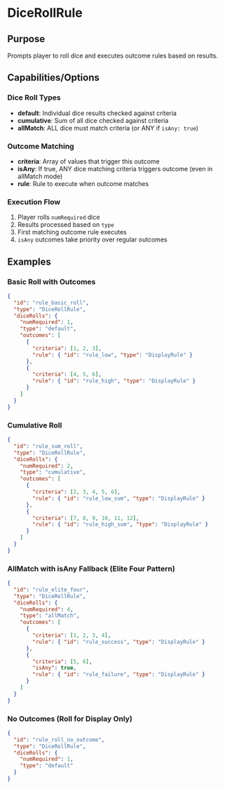 # DiceRollRule

## Purpose

Prompts player to roll dice and executes outcome rules based on results.

## Capabilities/Options

### Dice Roll Types

- **default**: Individual dice results checked against criteria
- **cumulative**: Sum of all dice checked against criteria
- **allMatch**: ALL dice must match criteria (or ANY if `isAny: true`)

### Outcome Matching

- **criteria**: Array of values that trigger this outcome
- **isAny**: If true, ANY dice matching criteria triggers outcome (even in allMatch mode)
- **rule**: Rule to execute when outcome matches

### Execution Flow

1. Player rolls `numRequired` dice
2. Results processed based on `type`
3. First matching outcome rule executes
4. `isAny` outcomes take priority over regular outcomes

## Examples

### Basic Roll with Outcomes

```json
{
  "id": "rule_basic_roll",
  "type": "DiceRollRule",
  "diceRolls": {
    "numRequired": 1,
    "type": "default",
    "outcomes": [
      {
        "criteria": [1, 2, 3],
        "rule": { "id": "rule_low", "type": "DisplayRule" }
      },
      {
        "criteria": [4, 5, 6],
        "rule": { "id": "rule_high", "type": "DisplayRule" }
      }
    ]
  }
}
```

### Cumulative Roll

```json
{
  "id": "rule_sum_roll",
  "type": "DiceRollRule",
  "diceRolls": {
    "numRequired": 2,
    "type": "cumulative",
    "outcomes": [
      {
        "criteria": [2, 3, 4, 5, 6],
        "rule": { "id": "rule_low_sum", "type": "DisplayRule" }
      },
      {
        "criteria": [7, 8, 9, 10, 11, 12],
        "rule": { "id": "rule_high_sum", "type": "DisplayRule" }
      }
    ]
  }
}
```

### AllMatch with isAny Fallback (Elite Four Pattern)

```json
{
  "id": "rule_elite_four",
  "type": "DiceRollRule",
  "diceRolls": {
    "numRequired": 4,
    "type": "allMatch",
    "outcomes": [
      {
        "criteria": [1, 2, 3, 4],
        "rule": { "id": "rule_success", "type": "DisplayRule" }
      },
      {
        "criteria": [5, 6],
        "isAny": true,
        "rule": { "id": "rule_failure", "type": "DisplayRule" }
      }
    ]
  }
}
```

### No Outcomes (Roll for Display Only)

```json
{
  "id": "rule_roll_no_outcome",
  "type": "DiceRollRule",
  "diceRolls": {
    "numRequired": 1,
    "type": "default"
  }
}
```
